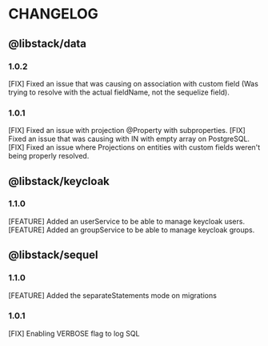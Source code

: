 # CHANGELOG

## @libstack/data

### 1.0.2
[FIX] Fixed an issue that was causing on association with custom field (Was trying to resolve with the actual fieldName, not the sequelize field).

### 1.0.1 
[FIX] Fixed an issue with projection @Property with subproperties.
[FIX] Fixed an issue that was causing with IN with empty array on PostgreSQL.
[FIX] Fixed an issue where Projections on entities with custom fields weren't being properly resolved.

## @libstack/keycloak

### 1.1.0
[FEATURE] Added an userService to be able to manage keycloak users.
[FEATURE] Added an groupService to be able to manage keycloak groups.

## @libstack/sequel

### 1.1.0
[FEATURE] Added the separateStatements mode on migrations

### 1.0.1
[FIX] Enabling VERBOSE flag to log SQL
